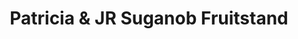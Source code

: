 ---
title: "Patricia & JR Suganob Fruitstand"
url: /tupi/patricia-und-jr-suganob-fruitstand/
shop: Gemüse & Obst
---